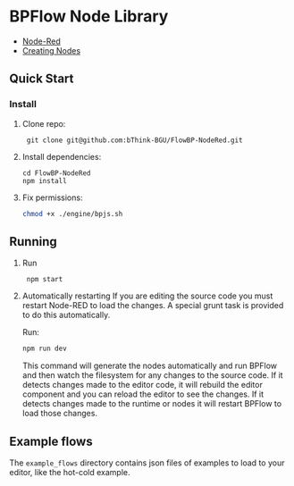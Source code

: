 # BPFlow Node Library

- [Node-Red](http://nodered.org)
- [Creating Nodes](https://nodered.org/docs/creating-nodes/)

## Quick Start

### Install

1. Clone repo:
   
        git clone git@github.com:bThink-BGU/FlowBP-NodeRed.git
   
2. Install dependencies:
   
       cd FlowBP-NodeRed
       npm install
3. Fix permissions:
   ```bash
   chmod +x ./engine/bpjs.sh
   ```

## Running

1. Run

        npm start

2. Automatically restarting
   If you are editing the source code you must restart Node-RED to load the changes. A special grunt task is provided to do this automatically.
   
   Run:

   ```bash
   npm run dev
   ``` 
   This command will generate the nodes automatically and run BPFlow and then watch the filesystem for any changes to the source code. If it detects changes made to the editor code, it will rebuild the editor component and you can reload the editor to see the changes. If it detects changes made to the runtime or nodes it will restart BPFlow to load those changes.

## Example flows
The ```example_flows``` directory contains json files of examples to load to your editor, like the hot-cold example. 
